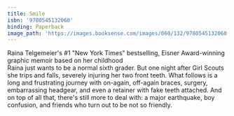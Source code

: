 ```yaml
---
title: Smile
isbn: '9780545132060'
binding: Paperback
image_path: 'https://images.booksense.com/images/060/132/9780545132060.jpg'
---
```



Raina Telgemeier's #1 "New York Times" bestselling, Eisner Award-winning graphic memoir based on her childhood&nbsp;
<br>Raina just wants to be a normal sixth grader. But one night after Girl Scouts she trips and falls, severely injuring her two front teeth. What follows is a long and frustrating journey with on-again, off-again braces, surgery, embarrassing headgear, and even a retainer with fake teeth attached. And on top of all that, there's still more to deal with: a major earthquake, boy confusion, and friends who turn out to be not so friendly.